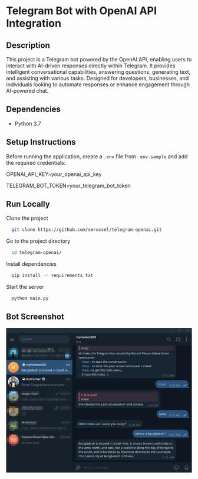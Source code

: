 # Telegram Bot with OpenAI API Integration

## Description  
This project is a Telegram bot powered by the OpenAI API, enabling users to interact with AI-driven responses directly within Telegram. It provides intelligent conversational capabilities, answering questions, generating text, and assisting with various tasks. Designed for developers, businesses, and individuals looking to automate responses or enhance engagement through AI-powered chat.  

## Dependencies
- Python 3.7  

## Setup Instructions  
Before running the application, create a `.env` file from `.env.sample` and add the required credentials:  

OPENAI_API_KEY=your_openai_api_key 

TELEGRAM_BOT_TOKEN=your_telegram_bot_token


## Run Locally

Clone the project

```bash
  git clone https://github.com/smrussel/telegram-openai.git
```

Go to the project directory

```bash
  cd telegram-openai/
```

Install dependencies

```bash
  pip install -r requirements.txt
```

Start the server

```bash
  python main.py
```

## Bot Screenshot
![Bot Example](bot.png)







